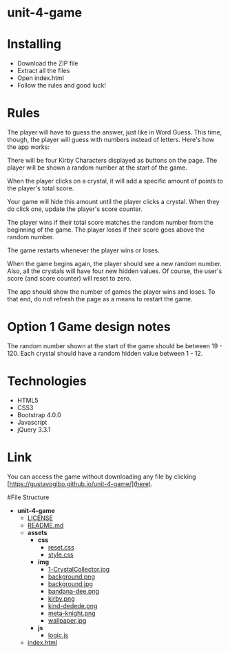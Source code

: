 # unit-4-game

# Installing

* Download the ZIP file
* Extract all the files
* Open index.html
* Follow the rules and good luck!

# Rules

The player will have to guess the answer, just like in Word Guess. This time, though, the player will guess with numbers instead of letters. 
Here's how the app works:

There will be four Kirby Characters displayed as buttons on the page.
The player will be shown a random number at the start of the game.

When the player clicks on a crystal, it will add a specific amount of points to the player's total score. 

Your game will hide this amount until the player clicks a crystal.
When they do click one, update the player's score counter.

The player wins if their total score matches the random number from the beginning of the game.
The player loses if their score goes above the random number.

The game restarts whenever the player wins or loses.

When the game begins again, the player should see a new random number. Also, all the crystals will have four new hidden values. Of course, the user's score (and score counter) will reset to zero.

The app should show the number of games the player wins and loses. To that end, do not refresh the page as a means to restart the game.

# Option 1 Game design notes

The random number shown at the start of the game should be between 19 - 120.
Each crystal should have a random hidden value between 1 - 12.

# Technologies

* HTML5
* CSS3
* Bootstrap 4.0.0
* Javascript
* jQuery 3.3.1

# Link

You can access the game without downloading any file by clicking [https://gustavogibo.github.io/unit-4-game/](here).

#File Structure

- __unit-4-game__
  - [LICENSE](unit-4-game/LICENSE)
  - [README.md](unit-4-game/README.md)
  - __assets__
    - __css__
      - [reset.css](unit-4-game/assets/css/reset.css)
      - [style.css](unit-4-game/assets/css/style.css)
    - __img__
      - [1-CrystalCollector.jpg](unit-4-game/assets/img/1-CrystalCollector.jpg)
      - [background.png](unit-4-game/assets/img/background.png)
      - [background.jpg](unit-4-game/assets/img/background.jpg)
      - [bandana-dee.png](unit-4-game/assets/img/bandana-dee.png)
      - [kirby.png](unit-4-game/assets/img/kirby.png)
      - [kind-dedede.png](unit-4-game/assets/img/kind-dedede.png)
      - [meta-knight.png](unit-4-game/assets/img/meta-knight.png)
      - [wallpaper.jpg](unit-4-game/assets/img/wallpaper.jpg)
    - __js__
      - [logic.js](unit-4-game/assets/js/logic.js)
  - [index.html](unit-4-game/index.html)

#